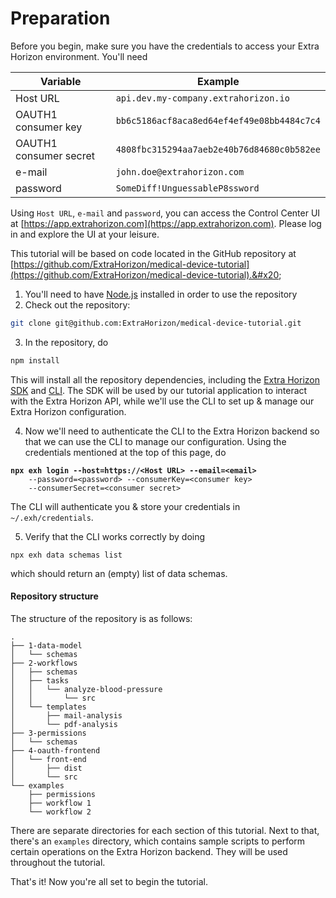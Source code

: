 # Preparation

Before you begin, make sure you have the credentials to access your Extra Horizon environment. You'll need

<table><thead><tr><th width="358">Variable</th><th>Example</th></tr></thead><tbody><tr><td>Host URL</td><td><code>api.dev.my-company.extrahorizon.io</code></td></tr><tr><td>OAUTH1 consumer key</td><td><code>bb6c5186acf8aca8ed64ef4ef49e08bb4484c7c4</code></td></tr><tr><td>OAUTH1 consumer secret</td><td><code>4808fbc315294aa7aeb2e40b76d84680c0b582ee</code></td></tr><tr><td>e-mail</td><td><code>john.doe@extrahorizon.com</code></td></tr><tr><td>password</td><td><code>SomeDiff!UnguessableP8ssword</code></td></tr></tbody></table>



Using `Host URL`, `e-mail` and `password`, you can access the Control Center UI at [https://app.extrahorizon.com](https://app.extrahorizon.com). Please log in and explore the UI at your leisure.

This tutorial will be based on code located in the GitHub repository at [https://github.com/ExtraHorizon/medical-device-tutorial](https://github.com/ExtraHorizon/medical-device-tutorial).&#x20;

1. You'll need to have [Node.js](https://nodejs.org/en/learn/getting-started/how-to-install-nodejs) installed in order to use the repository
2. Check out the repository:&#x20;

```bash
git clone git@github.com:ExtraHorizon/medical-device-tutorial.git
```

3. In the repository, do

```sh
npm install
```

This will install all the repository dependencies, including the [Extra Horizon SDK](https://docs.extrahorizon.com/javascript-sdk/) and [CLI](https://docs.extrahorizon.com/cli/). The SDK will be used by our tutorial application to interact with the Extra Horizon API, while we'll use the CLI to set up & manage our Extra Horizon configuration.

4. Now we'll need to authenticate the CLI to the Extra Horizon backend so that we can use the CLI to manage our configuration. Using the credentials mentioned at the top of this page, do

<pre class="language-bash"><code class="lang-bash"><strong>npx exh login --host=https://&#x3C;Host URL> --email=&#x3C;email> 
</strong>    --password=&#x3C;password> --consumerKey=&#x3C;consumer key> 
    --consumerSecret=&#x3C;consumer secret>
</code></pre>

The CLI will authenticate you & store your credentials in `~/.exh/credentials`.

5. Verify that the CLI works correctly by doing

```
npx exh data schemas list
```

which should return an (empty) list of data schemas.

#### Repository structure

The structure of the repository is as follows:&#x20;

```
.
├── 1-data-model
│   └── schemas
├── 2-workflows
│   ├── schemas
│   ├── tasks
│   │   └── analyze-blood-pressure
│   │       └── src
│   └── templates
│       ├── mail-analysis
│       └── pdf-analysis
├── 3-permissions
│   └── schemas
├── 4-oauth-frontend
│   └── front-end
│       ├── dist
│       └── src
└── examples
    ├── permissions
    ├── workflow 1
    └── workflow 2
```

There are separate directories for each section of this tutorial. Next to that, there's an `examples` directory, which contains sample scripts to perform certain operations on the Extra Horizon backend. They will be used throughout the tutorial.

That's it! Now you're all set to begin the tutorial.
